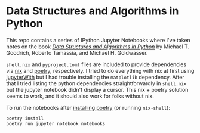 # Data Structures and Algorithms in Python

This repo contains a series of IPython Jupyter Notebooks where I've taken notes
on the book _[Data Structures and Algorithms in
Python](https://openlibrary.org/works/OL19548248W)_ by Michael T. Goodrich,
Roberto Tamassia, and Michael H. Goldwasser.

`shell.nix` and `pyproject.toml` files are included to provide dependencies via
[nix](https://nixos.org/explore.html) and
[poetry](https://python-poetry.org/docs/#installing-with-pipx), respectively. I
tried to do everything with nix at first using
[jupyterWith](https://github.com/tweag/jupyterWith) but I had trouble installing
the `matplotlib` dependency. After that I tried listing the python dependencies
straightforwardly in `shell.nix` but the jupyter notebook didn't display a
cursor. This nix + poetry solution seems to work, and it should also work for
folks without nix.

To run the notebooks after [installing
poetry](https://python-poetry.org/docs/#installing-with-pipx) (or running
`nix-shell`):

```shell
poetry install
poetry run jupyter notebook notebooks
```
